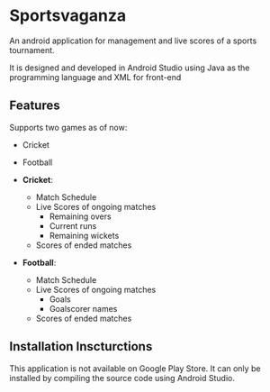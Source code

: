 # Sportsvaganza
An android application for management and live scores of a sports tournament.

It is designed and developed in Android Studio using Java as the programming language and XML for front-end

## Features
Supports two games as of now:
- Cricket
- Football

- **Cricket**:
  - Match Schedule
  - Live Scores of ongoing matches
    - Remaining overs
    - Current runs
    - Remaining wickets
  - Scores of ended matches

- **Football**:
  - Match Schedule
  - Live Scores of ongoing matches
    - Goals
    - Goalscorer names
  - Scores of ended matches

## Installation Inscturctions
This application is not available on Google Play Store. It can only be installed by compiling the source code using Android Studio.
